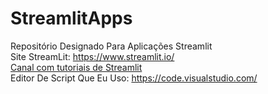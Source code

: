 # StreamlitApps
Repositório Designado Para Aplicações Streamlit</br>
Site StreamLit: https://www.streamlit.io/</br>
<a href="https://www.youtube.com/channel/UC2wMHF4HBkTMGLsvZAIWzRg">Canal com tutoriais de Streamlit</a></br>
Editor De Script Que Eu Uso: https://code.visualstudio.com/
<img scr="https://assets.website-files.com/5dc3b47ddc6c0c2a1af74ad0/5e18182db827fa0659541754_RGB_Logo_Vertical_Color_Light_Bg-p-1080.png">
